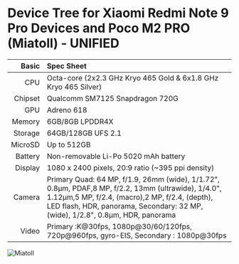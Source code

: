 Device Tree for Xiaomi Redmi Note 9 Pro Devices and Poco M2 PRO (Miatoll) - UNIFIED
===========================================

Basic   | Spec Sheet
-------:|:-------------------------
CPU     | Octa-core (2x2.3 GHz Kryo 465 Gold & 6x1.8 GHz Kryo 465 Silver)
Chipset | Qualcomm SM7125 Snapdragon 720G
GPU     | Adreno 618
Memory  | 6GB/8GB LPDDR4X
Storage | 64GB/128GB UFS 2.1
MicroSD | Up to 512GB
Battery | Non-removable Li-Po 5020 mAh battery
Display | 1080 x 2400 pixels, 20:9 ratio (~395 ppi density)
Camera  | Primary Quad: 64 MP, f/1.9, 26mm (wide), 1/1.72", 0.8µm, PDAF,8 MP, f/2.2, 13mm (ultrawide), 1/4.0", 1.12µm,5 MP, f/2.4, (macro),2 MP, f/2.4, (depth), LED flash, HDR, panorama, Secondary: 32 MP, (wide), 1/2.8", 0.8µm, HDR, panorama
Video   | Primary :K@30fps, 1080p@30/60/120fps, 720p@960fps, gyro-EIS, Secondary : 1080p@30fps

![Miatoll](https://fdn2.gsmarena.com/vv/pics/xiaomi/xiaomi-redmi-note-9-pro-max-2.jpg "Miatoll")
